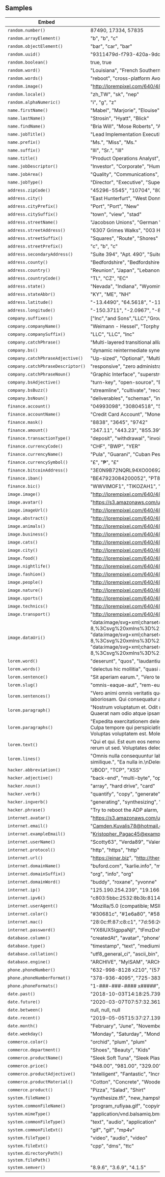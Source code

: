 ## Samples

| Embed | Results |
| ------- | ------  |
| `random.number()` | 87490, 17334, 57835 |
| `random.arrayElement()` | "b", "b", "c" |
| `random.objectElement()` | "bar", "car", "bar" |
| `random.uuid()` | "9311479d-f793-420a-9dce-bf3665592581", "7b21aee1-6fd6-4838-9fcf-2bafa21a24a9", "f5f648c3-acb1-49b7-aab0-3c8eb5b76e19" |
| `random.boolean()` | true, true |
| `random.word()` | "Louisiana", "French Southern Territories", "B2C" |
| `random.words()` | "reboot", "cross-platform Avon", "Cheese optimize" |
| `random.image()` | "http://lorempixel.com/640/480/nightlife", "http://lorempixel.com/640/480/food", "http://lorempixel.com/640/480/technics" |
| `random.locale()` | "zh_TW", "sk", "nep" |
| `random.alphaNumeric()` | "i", "g", "z" |
| `name.firstName()` | "Mabel", "Marjorie", "Elouise" |
| `name.lastName()` | "Strosin", "Hyatt", "Blick" |
| `name.findName()` | "Bria Will", "Mose Roberts", "Alex Simonis" |
| `name.jobTitle()` | "Lead Implementation Executive", "Chief Metrics Facilitator", "Global Brand Designer" |
| `name.prefix()` | "Ms.", "Miss", "Ms." |
| `name.suffix()` | "III", "Sr.", "III" |
| `name.title()` | "Product Operations Analyst", "Future Tactics Technician", "Dynamic Infrastructure Designer" |
| `name.jobDescriptor()` | "Investor", "Corporate", "Human" |
| `name.jobArea()` | "Quality", "Communications", "Solutions" |
| `name.jobType()` | "Director", "Executive", "Supervisor" |
| `address.zipCode()` | "45296-5545", "10704", "80502" |
| `address.city()` | "East Hunterfurt", "West Donnyside", "Cadehaven" |
| `address.cityPrefix()` | "Port", "Port", "New" |
| `address.citySuffix()` | "town", "view", "stad" |
| `address.streetName()` | "Jacobson Unions", "German Village", "Turcotte Squares" |
| `address.streetAddress()` | "6307 Grimes Walks", "003 Herzog Branch", "2305 Geovanni Circle" |
| `address.streetSuffix()` | "Squares", "Route", "Shores" |
| `address.streetPrefix()` | "c", "b", "c" |
| `address.secondaryAddress()` | "Suite 394", "Apt. 490", "Suite 267" |
| `address.county()` | "Bedfordshire", "Bedfordshire", "Cambridgeshire" |
| `address.country()` | "Reunion", "Japan", "Lebanon" |
| `address.countryCode()` | "TL", "CZ", "EC" |
| `address.state()` | "Nevada", "Indiana", "Wyoming" |
| `address.stateAbbr()` | "KY", "ME", "NH" |
| `address.latitude()` | "-13.4490", "64.5618", "-11.3879" |
| `address.longitude()` | "-150.3711", "-2.0967", "-83.8959" |
| `company.suffixes()` | ["Inc","and Sons","LLC","Group"], ["Inc","and Sons","LLC","Group"], ["Inc","and Sons","LLC","Group"] |
| `company.companyName()` | "Weimann - Hessel", "Torphy - Reilly", "Bergstrom - Fahey" |
| `company.companySuffix()` | "LLC", "LLC", "Inc" |
| `company.catchPhrase()` | "Multi-layered transitional alliance", "Triple-buffered zero tolerance projection", "Phased bottom-line matrix" |
| `company.bs()` | "dynamic reintermediate synergies", "cross-media engineer vortals", "compelling engage content" |
| `company.catchPhraseAdjective()` | "Up-sized", "Optional", "Multi-lateral" |
| `company.catchPhraseDescriptor()` | "responsive", "zero administration", "disintermediate" |
| `company.catchPhraseNoun()` | "Graphic Interface", "superstructure", "encryption" |
| `company.bsAdjective()` | "turn-key", "open-source", "B2C" |
| `company.bsBuzz()` | "streamline", "cultivate", "recontextualize" |
| `company.bsNoun()` | "deliverables", "schemas", "infrastructures" |
| `finance.account()` | "04993098", "30804518", "51756230" |
| `finance.accountName()` | "Credit Card Account", "Money Market Account", "Savings Account" |
| `finance.mask()` | "8838", "3645", "9742" |
| `finance.amount()` | "347.11", "443.23", "855.39" |
| `finance.transactionType()` | "deposit", "withdrawal", "invoice" |
| `finance.currencyCode()` | "CHF", "BWP", "YER" |
| `finance.currencyName()` | "Pula", "Guarani", "Cuban Peso Peso Convertible" |
| `finance.currencySymbol()` | "£", "₱", "£" |
| `finance.bitcoinAddress()` | "3E0N9B72NQRL94XO00692P8R4W1GRMD", "3JB8952XPCA089BOZ7C5ZRCCFSOPU1TSXK", "1JZOA78891WAKHONXCBP1VKNE0ID2C" |
| `finance.iban()` | "BE47923084200052", "PT81200976980900833011008", "LV79APIR70E7965V96423" |
| `finance.bic()` | "WWVIMOF1", "TIKOZAH1", "ZJFAMTP1" |
| `image.image()` | "http://lorempixel.com/640/480/business", "http://lorempixel.com/640/480/nightlife", "http://lorempixel.com/640/480/transport" |
| `image.avatar()` | "https://s3.amazonaws.com/uifaces/faces/twitter/diesellaws/128.jpg", "https://s3.amazonaws.com/uifaces/faces/twitter/kostaspt/128.jpg", "https://s3.amazonaws.com/uifaces/faces/twitter/haligaliharun/128.jpg" |
| `image.imageUrl()` | "http://lorempixel.com/640/480", "http://lorempixel.com/640/480", "http://lorempixel.com/640/480" |
| `image.abstract()` | "http://lorempixel.com/640/480/abstract", "http://lorempixel.com/640/480/abstract", "http://lorempixel.com/640/480/abstract" |
| `image.animals()` | "http://lorempixel.com/640/480/animals", "http://lorempixel.com/640/480/animals", "http://lorempixel.com/640/480/animals" |
| `image.business()` | "http://lorempixel.com/640/480/business", "http://lorempixel.com/640/480/business", "http://lorempixel.com/640/480/business" |
| `image.cats()` | "http://lorempixel.com/640/480/cats", "http://lorempixel.com/640/480/cats", "http://lorempixel.com/640/480/cats" |
| `image.city()` | "http://lorempixel.com/640/480/city", "http://lorempixel.com/640/480/city", "http://lorempixel.com/640/480/city" |
| `image.food()` | "http://lorempixel.com/640/480/food", "http://lorempixel.com/640/480/food", "http://lorempixel.com/640/480/food" |
| `image.nightlife()` | "http://lorempixel.com/640/480/nightlife", "http://lorempixel.com/640/480/nightlife", "http://lorempixel.com/640/480/nightlife" |
| `image.fashion()` | "http://lorempixel.com/640/480/fashion", "http://lorempixel.com/640/480/fashion", "http://lorempixel.com/640/480/fashion" |
| `image.people()` | "http://lorempixel.com/640/480/people", "http://lorempixel.com/640/480/people", "http://lorempixel.com/640/480/people" |
| `image.nature()` | "http://lorempixel.com/640/480/nature", "http://lorempixel.com/640/480/nature", "http://lorempixel.com/640/480/nature" |
| `image.sports()` | "http://lorempixel.com/640/480/sports", "http://lorempixel.com/640/480/sports", "http://lorempixel.com/640/480/sports" |
| `image.technics()` | "http://lorempixel.com/640/480/technics", "http://lorempixel.com/640/480/technics", "http://lorempixel.com/640/480/technics" |
| `image.transport()` | "http://lorempixel.com/640/480/transport", "http://lorempixel.com/640/480/transport", "http://lorempixel.com/640/480/transport" |
| `image.dataUri()` | "data:image/svg+xml;charset=UTF-8,%3Csvg%20xmlns%3D%22http%3A%2F%2Fwww.w3.org%2F2000%2Fsvg%22%20version%3D%221.1%22%20baseProfile%3D%22full%22%20width%3D%22undefined%22%20height%3D%22undefined%22%3E%20%3Crect%20width%3D%22100%25%22%20height%3D%22100%25%22..., "data:image/svg+xml;charset=UTF-8,%3Csvg%20xmlns%3D%22http%3A%2F%2Fwww.w3.org%2F2000%2Fsvg%22%20version%3D%221.1%22%20baseProfile%3D%22full%22%20width%3D%22undefined%22%20height%3D%22undefined%22%3E%20%3Crect%20width%3D%22100%25%22%20height%3D%22100%25%22..., "data:image/svg+xml;charset=UTF-8,%3Csvg%20xmlns%3D%22http%3A%2F%2Fwww.w3.org%2F2000%2Fsvg%22%20version%3D%221.1%22%20baseProfile%3D%22full%22%20width%3D%22undefined%22%20height%3D%22undefined%22%3E%20%3Crect%20width%3D%22100%25%22%20height%3D%22100%25%22... |
| `lorem.word()` | "deserunt", "quos", "laudantium" |
| `lorem.words()` | "delectus hic mollitia", "quasi ab eius", "aut nam libero" |
| `lorem.sentence()` | "Sit aperiam earum.", "Vero tempore reiciendis voluptas voluptas.", "Velit et aut architecto voluptas minima necessitatibus dolor." |
| `lorem.slug()` | "omnis-eaque-aut", "rem-eum-est", "veritatis-magni-quos" |
| `lorem.sentences()` | "Vero animi omnis veritatis quo sit dolor et consequatur. Reiciendis dolorem et aut tempora alias natus quasi qui. Et similique aut dolor. Itaque consequatur repudiandae nihil cum eaque minima. Ipsam voluptas deserunt animi omnis blanditiis. Id eum autem ..., "In voluptas minus praesentium. Iusto blanditiis aut laboriosam. Qui consequatur accusantium sint omnis ipsa libero. Omnis molestias earum consequatur nihil. Quos itaque pariatur minus delectus quo voluptatem error sed. Ipsum libero libero dolores qui cum..., "Repudiandae incidunt architecto impedit dolorem nulla eos. Saepe qui sunt." |
| `lorem.paragraph()` | "Nostrum voluptatum et. Odit reiciendis beatae optio officiis quidem explicabo ut. Accusamus omnis facilis magni.", "Nihil necessitatibus ullam illum id eum autem. Magnam assumenda quas sed perspiciatis eligendi nulla eum non. Esse quia harum ipsam accusantium molestias consequatur vitae eaque velit. Quaerat nam odio atque ipsam qui neque. Nam quae tenetur cumque magna..., "Ipsa dolore dolor nulla accusamus magni illo. Rerum sunt praesentium. Doloremque consequatur et corporis ipsa sint rem voluptatibus qui sint." |
| `lorem.paragraphs()` | "Expedita exercitationem delectus quia delectus iure aperiam et. Veniam dolorem libero eius voluptatem aperiam perferendis reprehenderit optio. Dolore eos at labore aut.\n \rEum nisi ab. Laudantium accusantium beatae odit numquam eius provident eos offici..., "Laboriosam dolores nemo corporis et quos. Culpa tempore qui perspiciatis explicabo soluta accusamus eos quo. Non iusto ab eaque placeat. Eius repudiandae ut voluptas unde. Laborum maiores rerum voluptatem nobis veniam nam aut est.\n \rVel non dolor ut di..., "Dignissimos officia quae ab aut officiis sed dolores nisi. Et rem dolores voluptatem quo. Voluptas voluptatem est. Molestias perspiciatis ea ab et eos quia. Ad doloremque id rerum. Consectetur sint possimus eum natus.\n \rArchitecto est saepe qui fugiat ... |
| `lorem.text()` | "Qui et qui. Est eum eos nemo qui quia voluptatibus error. Magnam sit atque dolore aut. Est adipisci omnis sapiente ipsum. Et consequuntur totam dolorem et recusandae nobis qui voluptatem.\n \rMolestiae corrupti nesciunt. Labore molestiae exercitationem. ..., "Accusamus molestiae temporibus libero eaque rerum ut sed. Voluptates delectus labore ratione nostrum ducimus eligendi consequatur non pariatur. Qui autem numquam delectus autem ut ut id. Tempore qui delectus ut qui numquam quis. Maiores nesciunt quas est..., "eum" |
| `lorem.lines()` | "Omnis nulla consequuntur laboriosam eos distinctio beatae.\nVoluptatem facilis quo quisquam praesentium ut sint aspernatur et aut.\nSuscipit saepe aliquam aut adipisci et doloremque veniam aut.\nQuia facilis laborum harum.\nEst aliquid sed ut nemo eaque ..., "Consequuntur non quos dolorem blanditiis similique.", "Ea nulla in.\nDeleniti inventore deserunt reiciendis laboriosam corrupti." |
| `hacker.abbreviation()` | "JBOD", "TCP", "XSS" |
| `hacker.adjective()` | "back-end", "multi-byte", "open-source" |
| `hacker.noun()` | "array", "hard drive", "card" |
| `hacker.verb()` | "quantify", "copy", "generate" |
| `hacker.ingverb()` | "generating", "synthesizing", "quantifying" |
| `hacker.phrase()` | "Try to reboot the ADP alarm, maybe it will calculate the cross-platform protocol!", "The CSS feed is down, hack the open-source pixel so we can reboot the TCP hard drive!", "parsing the system won't do anything, we need to generate the auxiliary AGP application!" |
| `internet.avatar()` | "https://s3.amazonaws.com/uifaces/faces/twitter/thierrykoblentz/128.jpg", "https://s3.amazonaws.com/uifaces/faces/twitter/posterjob/128.jpg", "https://s3.amazonaws.com/uifaces/faces/twitter/Talbi_ConSept/128.jpg" |
| `internet.email()` | "Camden.Kuvalis78@hotmail.com", "Pearl_Sporer@yahoo.com", "Estevan.Skiles71@hotmail.com" |
| `internet.exampleEmail()` | "Kristopher_Pagac45@example.com", "Sigrid89@example.com", "Jaqueline75@example.net" |
| `internet.userName()` | "Scotty63", "Verda89", "Valerie49" |
| `internet.protocol()` | "http", "https", "http" |
| `internet.url()` | "https://einar.biz", "http://therese.biz", "https://erin.info" |
| `internet.domainName()` | "buford.com", "karlie.info", "murphy.name" |
| `internet.domainSuffix()` | "org", "info", "org" |
| `internet.domainWord()` | "buddy", "roxane", "yvonne" |
| `internet.ip()` | "125.190.254.239", "19.166.240.27", "204.15.41.248" |
| `internet.ipv6()` | "c803:5bbc:2532:8b3b:8114:ce32:fe89:b524", "29d4:cc95:d12b:9a67:7c8b:ca3d:bdf0:2aa6", "e5cc:84dd:0b6d:6458:31ae:7772:557b:a8b2" |
| `internet.userAgent()` | "Mozilla/5.0 (compatible; MSIE 10.0; Windows NT 6.3; Trident/3.1; .NET CLR 3.7.19014.5)", "Mozilla/5.0 (compatible; MSIE 8.0; Windows NT 5.1; Trident/3.0; .NET CLR 3.3.93421.4)", "Mozilla/5.0 (Windows; U; Windows NT 6.2) AppleWebKit/538.2.2 (KHTML, like Gecko) Chrome/18.0.884.0 Safari/538.2.2" |
| `internet.color()` | "#30681c", "#1e6a80", "#586d46" |
| `internet.mac()` | "28:0c:ff:87:c8:c1", "7d:56:26:f8:6f:fb", "88:0b:60:43:9a:8f" |
| `internet.password()` | "YX6IUX5lgppaNjl", "tFmzDxhtGqcQo9w", "gSO_UlvaBeX4U7I" |
| `database.column()` | "createdAt", "avatar", "phone" |
| `database.type()` | "timestamp", "text", "mediumint" |
| `database.collation()` | "utf8_general_ci", "ascii_bin", "cp1250_bin" |
| `database.engine()` | "ARCHIVE", "MyISAM", "ARCHIVE" |
| `phone.phoneNumber()` | "632-998-8128 x210", "(578) 843-3392 x087", "684-408-6337" |
| `phone.phoneNumberFormat()` | "378-936-4095", "725-383-5651", "382-811-0400" |
| `phone.phoneFormats()` | "1-###-###-#### x#####", "1-###-###-#### x####", "###.###.####" |
| `date.past()` | "2018-10-03T14:18:25.739Z", "2018-06-29T19:40:11.783Z", "2018-05-16T20:04:55.650Z" |
| `date.future()` | "2020-03-07T07:57:32.361Z", "2019-08-18T14:07:58.715Z", "2020-01-16T07:39:32.259Z" |
| `date.between()` | null, null, null |
| `date.recent()` | "2019-05-05T15:37:27.139Z", "2019-05-05T23:35:33.650Z", "2019-05-05T09:49:57.333Z" |
| `date.month()` | "February", "June", "November" |
| `date.weekday()` | "Monday", "Saturday", "Monday" |
| `commerce.color()` | "orchid", "plum", "plum" |
| `commerce.department()` | "Shoes", "Beauty", "Kids" |
| `commerce.productName()` | "Sleek Soft Tuna", "Sleek Plastic Pants", "Gorgeous Cotton Mouse" |
| `commerce.price()` | "948.00", "981.00", "329.00" |
| `commerce.productAdjective()` | "Intelligent", "Fantastic", "Incredible" |
| `commerce.productMaterial()` | "Cotton", "Concrete", "Wooden" |
| `commerce.product()` | "Pizza", "Salad", "Shirt" |
| `system.fileName()` | "synthesize.tfi", "new_hampshire.rdz", "afghani.dxr" |
| `system.commonFileName()` | "program_rufiyaa.gif", "copying_rustic_haptic.gif", "impactful_cross_media_ram.mp2a" |
| `system.mimeType()` | "application/vnd.balsamiq.bmml+xml", "application/vnd.oma.push", "application/x-pkcs7-certreqresp" |
| `system.commonFileType()` | "text", "audio", "application" |
| `system.commonFileExt()` | "gif", "gif", "mp4v" |
| `system.fileType()` | "video", "audio", "video" |
| `system.fileExt()` | "cpp", "dms", "ttc" |
| `system.directoryPath()` |  |
| `system.filePath()` |  |
| `system.semver()` | "8.9.6", "3.6.9", "4.1.5" |
